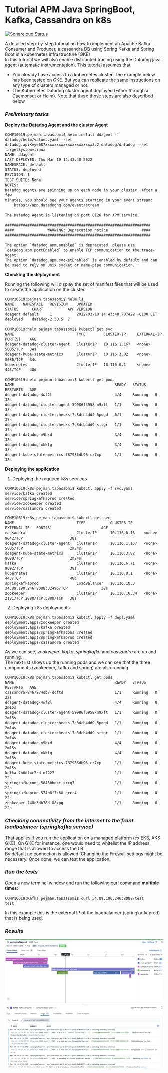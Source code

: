 # Tutorial APM Java SpringBoot, Kafka, Cassandra on k8s

[![Sonarcloud Status](https://sonarcloud.io/api/project_badges/measure?project=com.codenotfound%3Aspring-kafka-hello-world&metric=alert_status)](https://sonarcloud.io/dashboard?id=com.codenotfound%3Aspring-kafka-hello-world)


A detailed step-by-step tutorial on how to implement an Apache Kafka Consumer and Producer, a cassandra DB using Spring Kafka and Spring Boot in a kubernetes infrastructure (GKE)
<br>In this tutorial we will also enable distributed tracing using the Datadog java agent (automatic instrumentation).
This tutorial assumes that 
+ You already have access to a kubernetes cluster. The example below has been tested on GKE. But you can replicate the same instructions on any type of clusters managed or not.
+ The Kubernetes Datadog cluster agent deployed (Either through a Daemonset or Helm). Note that there those steps are also described below
  

### _Preliminary tasks_


**Deploy the Datadog Agent and the cluster Agent**

```
COMP10619:pejman.tabassomi$ helm install ddagent -f datadog/helm/values.yaml --set datadog.apiKey=687xxxxxxxxxxxxxxxxxxxxx3c2 datadog/datadog --set targetSystem=linux
NAME: ddagent
LAST DEPLOYED: Thu Mar 10 14:43:48 2022
NAMESPACE: default
STATUS: deployed
REVISION: 1
TEST SUITE: None
NOTES:
Datadog agents are spinning up on each node in your cluster. After a few
minutes, you should see your agents starting in your event stream:
    https://app.datadoghq.com/event/stream

The Datadog Agent is listening on port 8126 for APM service.

#################################################################
####               WARNING: Deprecation notice               ####
#################################################################

The option `datadog.apm.enabled` is deprecated, please use `datadog.apm.portEnabled` to enable TCP communication to the trace-agent.
The option `datadog.apm.socketEnabled` is enabled by default and can be used to rely on unix socket or name-pipe communication.
```

**Checking the deployment**


Running the following will display the set of manifest files that will be used to create the application on the cluster.

```
COMP10619:pejman.tabassomi$ helm ls
NAME   	NAMESPACE	REVISION	UPDATED                             	STATUS  	CHART         	APP VERSION
ddagent	default  	1       	2022-03-10 14:43:48.707422 +0100 CET	deployed	datadog-2.30.5	7    

COMP10619:helm pejman.tabassomi$ kubectl get svc
NAME                            TYPE        CLUSTER-IP     EXTERNAL-IP   PORT(S)    AGE
ddagent-datadog-cluster-agent   ClusterIP   10.116.1.167   <none>        5005/TCP   34s
ddagent-kube-state-metrics      ClusterIP   10.116.3.82    <none>        8080/TCP   34s
kubernetes                      ClusterIP   10.116.0.1     <none>        443/TCP    48d

COMP10619:helm pejman.tabassomi$ kubectl get pods
NAME                                             READY   STATUS    RESTARTS   AGE
ddagent-datadog-4wf2l                            4/4     Running   0          38s
ddagent-datadog-cluster-agent-59986f5958-m9xft   1/1     Running   0          38s
ddagent-datadog-clusterchecks-7c8dcb4dd9-5pqgd   0/1     Running   0          37s
ddagent-datadog-clusterchecks-7c8dcb4dd9-sttgr   1/1     Running   0          37s
ddagent-datadog-m9bxd                            3/4     Running   0          38s
ddagent-datadog-xkkfg                            3/4     Running   0          38s
ddagent-kube-state-metrics-787986db96-cz7xp      1/1     Running   0          38s

```

**Deploying the application**


1. Deploying the required k8s services

```
COMP10619:k8s pejman.tabassomi$ kubectl apply -f svc.yaml 
service/kafka created
service/springkafkaprod created
service/zookeeper created
service/cassandra created
```

```
COMP10619:k8s pejman.tabassomi$ kubectl get svc
NAME                            TYPE           CLUSTER-IP     EXTERNAL-IP   PORT(S)                      AGE
cassandra                       ClusterIP      10.116.0.16    <none>        9042/TCP                     38s
ddagent-datadog-cluster-agent   ClusterIP      10.116.1.167   <none>        5005/TCP                     2m24s
ddagent-kube-state-metrics      ClusterIP      10.116.3.82    <none>        8080/TCP                     2m24s
kafka                           ClusterIP      10.116.6.71    <none>        9092/TCP                     38s
kubernetes                      ClusterIP      10.116.0.1     <none>        443/TCP                      48d
springkafkaprod                 LoadBalancer   10.116.10.3    34.89.190.246 8088:32496/TCP               38s
zookeeper                       ClusterIP      10.116.10.34   <none>        2181/TCP,2888/TCP,3888/TCP   38s
```

2. Deploying k8s deployments


```
COMP10619:k8s pejman.tabassomi$ kubectl apply -f depl.yaml 
deployment.apps/zookeeper created
deployment.apps/kafka created
deployment.apps/springkafkacons created
deployment.apps/springkafkaprod created
deployment.apps/cassandra created
```


As we can see, *zookeeper*, *kafka*, *springkafka* and *cassandra* are up and running.
<br>The next list shows up the running pods and we can see that the three components (zookeeper, kafka and spring) are also running. 
 
```
COMP10619:k8s pejman.tabassomi$ kubectl get pods
NAME                                             READY   STATUS    RESTARTS   AGE
cassandra-8467974db7-ddftd                       1/1     Running   0          22s
ddagent-datadog-4wf2l                            4/4     Running   0          2m15s
ddagent-datadog-cluster-agent-59986f5958-m9xft   1/1     Running   0          2m15s
ddagent-datadog-clusterchecks-7c8dcb4dd9-5pqgd   1/1     Running   0          2m14s
ddagent-datadog-clusterchecks-7c8dcb4dd9-sttgr   1/1     Running   0          2m14s
ddagent-datadog-m9bxd                            4/4     Running   0          2m15s
ddagent-datadog-xkkfg                            4/4     Running   0          2m15s
ddagent-kube-state-metrics-787986db96-cz7xp      1/1     Running   0          2m15s
kafka-7b6df4c7cd-nf227                           1/1     Running   0          22s
springkafkacons-5846bbdcc-trcg7                  1/1     Running   0          22s
springkafkaprod-574b8f7c68-qccr4                 1/1     Running   0          22s
zookeeper-748c5db78d-88xpg                       1/1     Running   0          22s
```



### _Checking connectivity from the internet to the front loadbalancer (springkafka service)_

That applies if you run the application on a managed platform (ex EKS, AKS GKE).
On GKE for instance, one would need to whitelist the IP address range that is allowed to access the LB.
<br>By default no connection is allowed. Changing the Firewall settings might be necessary.
Once done, we can test the application.

### _Run the tests_

Open a new terminal window and run the following curl command **multiple times**:

```
COMP10619:Kafka pejman.tabassomi$ curl 34.89.190.246:8088/test
test
```

In this example this is the external IP of the loadbalancer (springkafkaprod) that is being used.


### _Results_

<p align="center">
  <img src="img/img0.png" width="650" />
</p>


